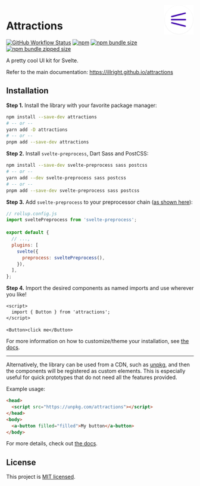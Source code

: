 <img src="https://raw.githubusercontent.com/illright/attractions/master/docs/static/android-chrome-192x192.png" alt="Logo" align="right" width="80" />

# Attractions

[![GitHub Workflow Status](https://img.shields.io/github/workflow/status/illright/attractions/Release)](https://github.com/illright/attractions/actions?query=workflow%3ARelease)
[![npm](https://img.shields.io/npm/v/attractions)](https://www.npmjs.com/package/attractions)
[![npm bundle size](https://img.shields.io/bundlephobia/min/attractions)](https://bundlephobia.com/result?p=attractions)
[![npm bundle zipped size](https://img.shields.io/bundlephobia/minzip/attractions)](https://bundlephobia.com/result?p=attractions)

A pretty cool UI kit for Svelte.

Refer to the main documentation: <https://illright.github.io/attractions>

## Installation

**Step 1.** Install the library with your favorite package manager:

```bash
npm install --save-dev attractions
# -- or --
yarn add -D attractions
# -- or --
pnpm add --save-dev attractions
```

**Step 2.** Install `svelte-preprocess`, Dart Sass and PostCSS:

```bash
npm install --save-dev svelte-preprocess sass postcss
# -- or --
yarn add --dev svelte-preprocess sass postcss
# -- or --
pnpm add --save-dev svelte-preprocess sass postcss
```

**Step 3.** Add `svelte-preprocess` to your preprocessor chain ([as shown here](https://github.com/sveltejs/svelte-preprocess/blob/main/docs/usage.md)):

```js
// rollup.config.js
import sveltePreprocess from 'svelte-preprocess';

export default {
  // ...,
  plugins: [
    svelte({
      preprocess: sveltePreprocess(),
    }),
  ],
};
```

**Step 4.** Import the desired components as named imports and use wherever you like!

```svelte
<script>
  import { Button } from 'attractions';
</script>

<Button>click me</Button>
```

For more information on how to customize/theme your installation, see [the docs](https://illright.github.io/attractions/docs/theming).

---

Alternatively, the library can be used from a CDN, such as [unpkg](https://unpkg.com/attractions), and then the components will be registered as custom elements. This is especially useful for quick prototypes that do not need all the features provided.

Example usage:

```html
<head>
  <script src="https://unpkg.com/attractions"></script>
</head>
<body>
  <a-button filled="filled">My button</a-button>
</body>
```

For more details, check out [the docs](https://illright.github.io/attractions/docs/custom-elements).

## License

This project is [MIT licensed](./LICENSE).
